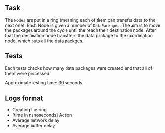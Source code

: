 ## Task
The `Nodes` are put in a ring (meaning each of them can transfer data to the next one). Each Node is given a number of `DataPackages`. The aim is to move the packages around the cycle until the reach their destination node. After that the destination node transffers the data package to the coordination node, which puts all the data packges.

## Tests
Each tests checks how many data packages were created and that all of them were processed.

Approximate testing time: 30 seconds.

## Logs format
* Creating the ring
* [time in nanoseconds]   Action
* Average network delay
* Average buffer delay
